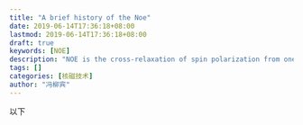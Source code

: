 ```yaml
---
title: "A brief history of the Noe"
date: 2019-06-14T17:36:18+08:00
lastmod: 2019-06-14T17:36:18+08:00
draft: true
keywords: [NOE]
description: "NOE is the cross-relaxation of spin polarization from one spin to another induced by dipole-dipole interaction."
tags: []
categories: [核磁技术]
author: "冯柳宾"
---
```


以下

<!--more-->
